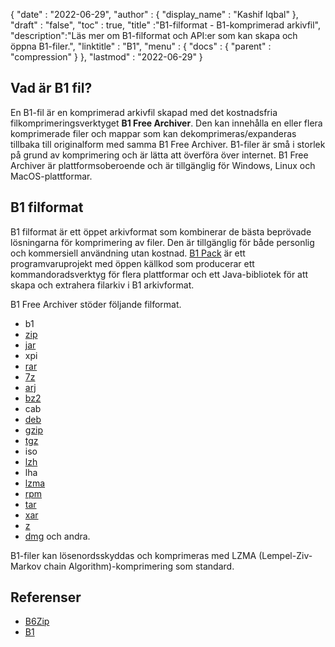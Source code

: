 {
  "date" : "2022-06-29",
  "author" : {
    "display_name" : "Kashif Iqbal"
},
  "draft" : "false",
  "toc" : true,
  "title" :"B1-filformat - B1-komprimerad arkivfil",
  "description":"Läs mer om B1-filformat och API:er som kan skapa och öppna B1-filer.",
  "linktitle" : "B1",
  "menu" : {
    "docs" : {
      "parent" : "compression"
}
},
  "lastmod" : "2022-06-29"
}

## Vad är B1 fil?

En B1-fil är en komprimerad arkivfil skapad med det kostnadsfria filkomprimeringsverktyget **B1 Free Archiver**. Den kan innehålla en eller flera komprimerade filer och mappar som kan dekomprimeras/expanderas tillbaka till originalform med samma B1 Free Archiver. B1-filer är små i storlek på grund av komprimering och är lätta att överföra över internet. B1 Free Archiver är plattformsoberoende och är tillgänglig för Windows, Linux och MacOS-plattformar.

## B1 filformat

B1 filformat är ett öppet arkivformat som kombinerar de bästa beprövade lösningarna för komprimering av filer. Den är tillgänglig för både personlig och kommersiell användning utan kostnad. [B1 Pack](https://github.com/b1-pack/b1-pack) är ett programvaruprojekt med öppen källkod som producerar ett kommandoradsverktyg för flera plattformar och ett Java-bibliotek för att skapa och extrahera filarkiv i B1 arkivformat.

B1 Free Archiver stöder följande filformat.

* b1
* [zip](/sv/compression/zip/)
* [jar](/sv/programming/jar/)
* xpi
* [rar](/sv/compression/rar/)
* [7z](/sv/compression/7z/)
* [arj](/sv/compression/arj/)
* [bz2](/sv/compression/bz2/)
* cab
* [deb](/sv/compression/deb/)
* [gzip](/sv/compression/gzip/)
* [tgz](/sv/compression/tgz/)
* iso
* [lzh](/sv/compression/lzh/)
* lha
* [lzma](/sv/compression/lzma/)
* [rpm](/sv/compression/rpm/)
* [tar](/sv/compression/tar/)
* [xar](/sv/compression/xar/)
* [z](/sv/compression/z/)
* [dmg](/sv/compression/dmg/) och andra.

B1-filer kan lösenordsskyddas och komprimeras med LZMA (Lempel-Ziv-Markov chain Algorithm)-komprimering som standard.

## Referenser

* [B6Zip](http://b6zip.com)
* [B1](https://b1.org/)

